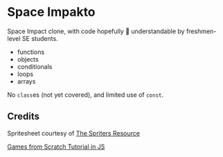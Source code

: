 Space Impakto
=============

Space Impact clone, with code hopefully :pray: understandable by freshmen-level
SE students.

- functions
- objects
- conditionals
- loops
- arrays

No `class`es (not yet covered), and limited use of `const`.

Credits
-------

Spritesheet courtesy of [The Spriters Resource](https://www.spriters-resource.com/mobile/arkanoidvsspaceinvaders/sheet/115283/)

[Games from Scratch Tutorial in JS](spicyyoghurt.com/tutorials/html5-javascript-game-development/create-a-proper-game-loop-with-requestanimationframe)
